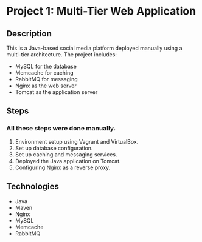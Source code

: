 # Project 1: Multi-Tier Web Application

## Description
This is a Java-based social media platform deployed manually using a multi-tier architecture. The project includes:
- MySQL for the database
- Memcache for caching
- RabbitMQ for messaging
- Nginx as the web server
- Tomcat as the application server

## Steps 

### All these steps were done manually. 
1. Environment setup using Vagrant and VirtualBox.
2. Set up database configuration.
3. Set up caching and messaging services.
4. Deployed the Java application on Tomcat.
5. Configuring Nginx as a reverse proxy.

## Technologies
- Java
- Maven
- Nginx
- MySQL
- Memcache
- RabbitMQ
